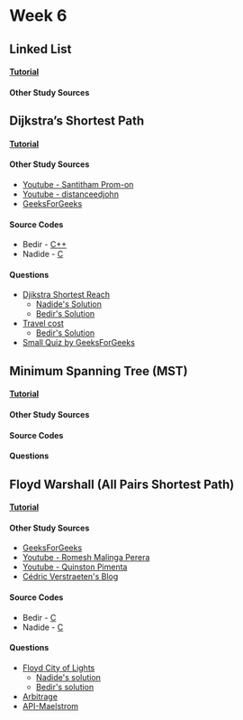 # Week 6


## Linked List 

#### [Tutorial]()

#### Other Study Sources



## Dijkstra’s Shortest Path

#### [Tutorial]()

#### Other Study Sources
- [Youtube - Santitham Prom-on](https://www.youtube.com/watch?v=WN3Rb9wVYDY)
- [Youtube - distanceedjohn](https://www.youtube.com/watch?v=8Ls1RqHCOPw)
- [GeeksForGeeks](http://www.geeksforgeeks.org/greedy-algorithms-set-6-dijkstras-shortest-path-algorithm/)
 
#### Source Codes
- Bedir - [C++](https://github.com/BedirT/AlgorithmsL/blob/master/Algorithms/Graph/djikstra.cpp)
- Nadide - [C](https://github.com/nadide/ACM-ICPC/blob/master/codes/graph_Dijkstra.c)

#### Questions
- [Djikstra Shortest Reach](https://www.hackerrank.com/challenges/dijkstrashortreach)
	- [Nadide's Solution](https://github.com/nadide/ACM-ICPC/blob/master/problems/hackerrank/graph/dijkstraShortestPath.c)
	- [Bedir's Solution](https://github.com/BedirT/AlgorithmsL/blob/master/Problems/HackerRank/Algorithms/Graph%20Theory/Dijkstra_Shortest%20Reach%202.cpp)
- [Travel cost](http://www.spoj.com/problems/TRVCOST/)
	- [Bedir's Solution](https://github.com/BedirT/AlgorithmsL/blob/master/Problems/Curriculum%20Q's/Week%205/TRVCOST%20-%20Travelling%20cost.cpp) 
- [Small Quiz by GeeksForGeeks](http://quiz.geeksforgeeks.org/algorithms/graph-shortest-paths/)



## Minimum Spanning Tree (MST)

#### [Tutorial]()

#### Other Study Sources
 
#### Source Codes

#### Questions


## Floyd Warshall (All Pairs Shortest Path)

#### [Tutorial]()

#### Other Study Sources
- [GeeksForGeeks](http://www.geeksforgeeks.org/dynamic-programming-set-16-floyd-warshall-algorithm/)
- [Youtube - Romesh Malinga Perera](https://www.youtube.com/watch?v=9QV6QpyhN0o)
- [Youtube - Quinston Pimenta](https://www.youtube.com/watch?v=K6rI0umX-28)
- [Cédric Verstraeten's Blog](https://blog.cedric.ws/c-floyd-warshall-shortest-distance-explanation-code) 
 
#### Source Codes
- Bedir - [C](https://github.com/BedirT/AlgorithmsL/blob/master/Algorithms/Dynamic/Floyd%20Wolsher.c)
- Nadide - [C](https://github.com/nadide/ACM-ICPC/blob/master/codes/graph_FloydWarshall.c)

#### Questions
- [Floyd City of Lights](https://www.hackerrank.com/challenges/floyd-city-of-blinding-lights?h_r=internal-search)
	- [Nadide's solution](https://github.com/nadide/ACM-ICPC/blob/master/problems/hackerrank/graph/floydCityOfBlindingLights.c)
	- [Bedir's solution](https://github.com/BedirT/AlgorithmsL/blob/master/Problems/HackerRank/Algorithms/Graph%20Theory/Floyd%20City%20of%20Blinding%20Lights.cpp)
- [Arbitrage](https://uva.onlinejudge.org/index.php?option=onlinejudge&page=show_problem&problem=40)
- [API-Maelstrom](https://uva.onlinejudge.org/index.php?option=onlinejudge&page=show_problem&problem=364)